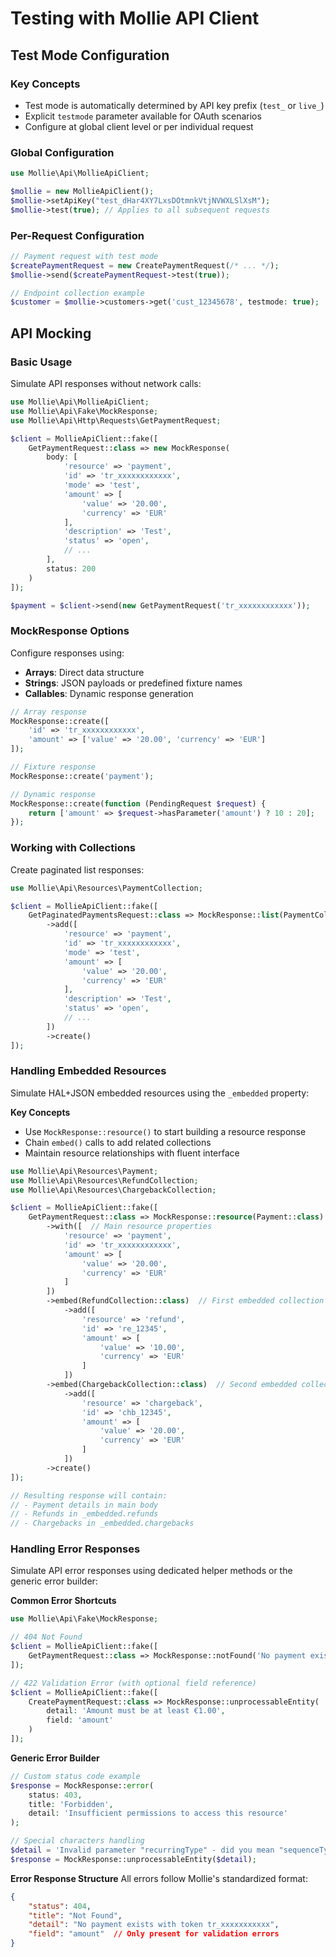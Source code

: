 # Testing with Mollie API Client

## Test Mode Configuration

### Key Concepts
- Test mode is automatically determined by API key prefix (`test_` or `live_`)
- Explicit `testmode` parameter available for OAuth scenarios
- Configure at global client level or per individual request

### Global Configuration
```php
use Mollie\Api\MollieApiClient;

$mollie = new MollieApiClient();
$mollie->setApiKey("test_dHar4XY7LxsDOtmnkVtjNVWXLSlXsM");
$mollie->test(true); // Applies to all subsequent requests
```

### Per-Request Configuration
```php
// Payment request with test mode
$createPaymentRequest = new CreatePaymentRequest(/* ... */);
$mollie->send($createPaymentRequest->test(true));

// Endpoint collection example
$customer = $mollie->customers->get('cust_12345678', testmode: true);
```

## API Mocking

### Basic Usage
Simulate API responses without network calls:

```php
use Mollie\Api\MollieApiClient;
use Mollie\Api\Fake\MockResponse;
use Mollie\Api\Http\Requests\GetPaymentRequest;

$client = MollieApiClient::fake([
    GetPaymentRequest::class => new MockResponse(
        body: [
            'resource' => 'payment',
            'id' => 'tr_xxxxxxxxxxxx',
            'mode' => 'test',
            'amount' => [
                'value' => '20.00',
                'currency' => 'EUR'
            ],
            'description' => 'Test',
            'status' => 'open',
            // ...
        ],
        status: 200
    )
]);

$payment = $client->send(new GetPaymentRequest('tr_xxxxxxxxxxxx'));
```

### MockResponse Options
Configure responses using:
- **Arrays**: Direct data structure
- **Strings**: JSON payloads or predefined fixture names
- **Callables**: Dynamic response generation

```php
// Array response
MockResponse::create([
    'id' => 'tr_xxxxxxxxxxxx',
    'amount' => ['value' => '20.00', 'currency' => 'EUR']
]);

// Fixture response
MockResponse::create('payment');

// Dynamic response
MockResponse::create(function (PendingRequest $request) {
    return ['amount' => $request->hasParameter('amount') ? 10 : 20];
});
```

### Working with Collections
Create paginated list responses:

```php
use Mollie\Api\Resources\PaymentCollection;

$client = MollieApiClient::fake([
    GetPaginatedPaymentsRequest::class => MockResponse::list(PaymentCollection::class)
        ->add([
            'resource' => 'payment',
            'id' => 'tr_xxxxxxxxxxxx',
            'mode' => 'test',
            'amount' => [
                'value' => '20.00',
                'currency' => 'EUR'
            ],
            'description' => 'Test',
            'status' => 'open',
            // ...
        ])
        ->create()
]);
```

### Handling Embedded Resources
Simulate HAL+JSON embedded resources using the `_embedded` property:

**Key Concepts**
- Use `MockResponse::resource()` to start building a resource response
- Chain `embed()` calls to add related collections
- Maintain resource relationships with fluent interface

```php
use Mollie\Api\Resources\Payment;
use Mollie\Api\Resources\RefundCollection;
use Mollie\Api\Resources\ChargebackCollection;

$client = MollieApiClient::fake([
    GetPaymentRequest::class => MockResponse::resource(Payment::class)
        ->with([  // Main resource properties
            'resource' => 'payment',
            'id' => 'tr_xxxxxxxxxxxx',
            'amount' => [
                'value' => '20.00',
                'currency' => 'EUR'
            ]
        ])
        ->embed(RefundCollection::class)  // First embedded collection
            ->add([
                'resource' => 'refund',
                'id' => 're_12345',
                'amount' => [
                    'value' => '10.00',
                    'currency' => 'EUR'
                ]
            ])
        ->embed(ChargebackCollection::class)  // Second embedded collection
            ->add([
                'resource' => 'chargeback',
                'id' => 'chb_12345',
                'amount' => [
                    'value' => '20.00',
                    'currency' => 'EUR'
                ]
            ])
        ->create()
]);

// Resulting response will contain:
// - Payment details in main body
// - Refunds in _embedded.refunds
// - Chargebacks in _embedded.chargebacks
```

### Handling Error Responses
Simulate API error responses using dedicated helper methods or the generic error builder:

**Common Error Shortcuts**
```php
use Mollie\Api\Fake\MockResponse;

// 404 Not Found
$client = MollieApiClient::fake([
    GetPaymentRequest::class => MockResponse::notFound('No payment exists with token tr_xxxxxxxxxxx')
]);

// 422 Validation Error (with optional field reference)
$client = MollieApiClient::fake([
    CreatePaymentRequest::class => MockResponse::unprocessableEntity(
        detail: 'Amount must be at least €1.00',
        field: 'amount'
    )
]);
```

**Generic Error Builder**
```php
// Custom status code example
$response = MockResponse::error(
    status: 403,
    title: 'Forbidden',
    detail: 'Insufficient permissions to access this resource'
);

// Special characters handling
$detail = 'Invalid parameter "recurringType" - did you mean "sequenceType"?';
$response = MockResponse::unprocessableEntity($detail);
```

**Error Response Structure**
All errors follow Mollie's standardized format:
```json
{
    "status": 404,
    "title": "Not Found",
    "detail": "No payment exists with token tr_xxxxxxxxxxx",
    "field": "amount"  // Only present for validation errors
}
```
